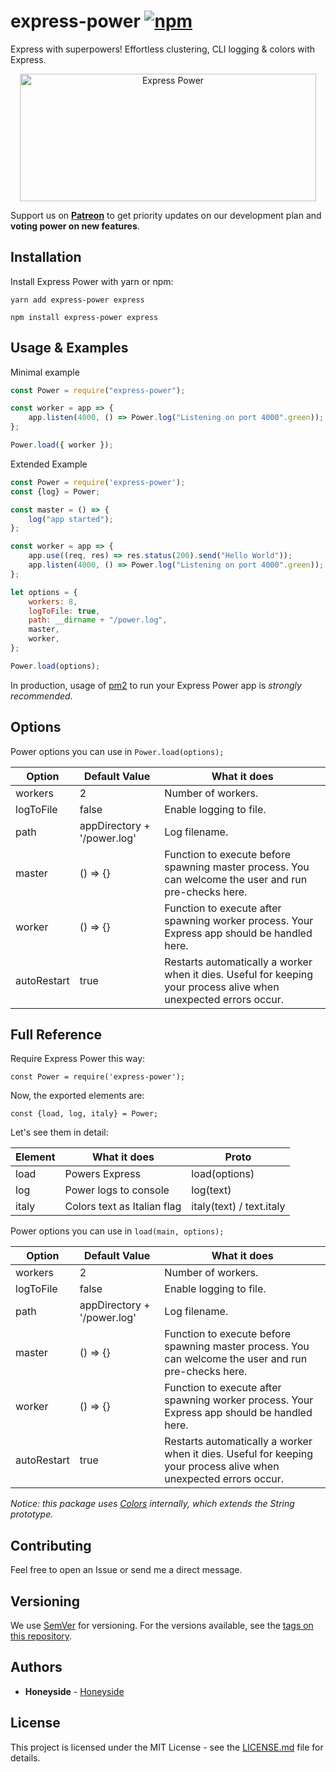 # express-power [![npm][npm-image]][npm-url]

[npm-image]: https://img.shields.io/npm/v/express-power.svg
[npm-url]: https://www.npmjs.com/package/express-power

Express with superpowers! Effortless clustering, CLI logging & colors with Express.

<p align="center">
  <img src="https://www.honeyside.it/npm/express-power.png" alt="Express Power" width="474px" height="204px" />
</p>

Support us on <a href="https://www.patreon.com/honeyside"><strong>Patreon</strong></a> to get priority updates on our development plan and <strong>voting power on new features</strong>.

## Installation

Install Express Power with yarn or npm:

```
yarn add express-power express
```

```
npm install express-power express
```

## Usage & Examples

Minimal example

```javascript
const Power = require("express-power");

const worker = app => {
    app.listen(4000, () => Power.log("Listening on port 4000".green));
};

Power.load({ worker });
```

Extended Example

```javascript
const Power = require('express-power');
const {log} = Power;

const master = () => {
    log("app started");
};

const worker = app => {
    app.use((req, res) => res.status(200).send("Hello World"));
    app.listen(4000, () => Power.log("Listening on port 4000".green));
};

let options = {
    workers: 8,
    logToFile: true,
    path: __dirname + "/power.log",
    master,
    worker,
};

Power.load(options);
```

In production, usage of [pm2](https://www.npmjs.com/package/pm2) to run your Express Power app is *strongly recommended*.

## Options

Power options you can use in `Power.load(options);`

| Option | Default Value | What it does |
| --- | --- | --- |
| workers | 2 | Number of workers.
| logToFile | false | Enable logging to file.
| path | appDirectory + '/power.log' | Log filename.
| master | () => {} | Function to execute before spawning master process. You can welcome the user and run pre-checks here.
| worker | () => {} | Function to execute after spawning worker process. Your Express app should be handled here.
| autoRestart | true | Restarts automatically a worker when it dies. Useful for keeping your process alive when unexpected errors occur.

## Full Reference

Require Express Power this way:

```ecmascript 6
const Power = require('express-power');
```

Now, the exported elements are:

```ecmascript 6
const {load, log, italy} = Power;
```

Let's see them in detail:

| Element | What it does | Proto |
| --- | --- | --- |
| load | Powers Express | load(options)
| log | Power logs to console | log(text)
| italy | Colors text as Italian flag | italy(text) / text.italy

Power options you can use in `load(main, options);`

| Option | Default Value | What it does |
| --- | --- | --- |
| workers | 2 | Number of workers.
| logToFile | false | Enable logging to file.
| path | appDirectory + '/power.log' | Log filename.
| master | () => {} | Function to execute before spawning master process. You can welcome the user and run pre-checks here.
| worker | () => {} | Function to execute after spawning worker process. Your Express app should be handled here.
| autoRestart | true | Restarts automatically a worker when it dies. Useful for keeping your process alive when unexpected errors occur.

*Notice: this package uses [Colors](https://www.npmjs.com/package/colors) internally, which extends the String prototype.*

## Contributing

Feel free to open an Issue or send me a direct message.

## Versioning

We use [SemVer](http://semver.org/) for versioning. For the versions available, see the [tags on this repository](https://github.com/Sadkit/koa-power/tags). 

## Authors

* **Honeyside** - [Honeyside](https://github.com/Honeyside)

## License

This project is licensed under the MIT License - see the [LICENSE.md](LICENSE.md) file for details.

